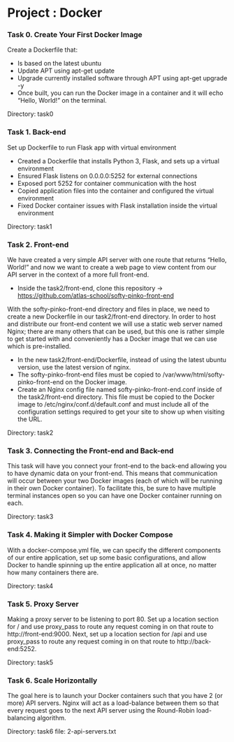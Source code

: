 # Project : Docker

### Task 0. Create Your First Docker Image
Create a Dockerfile that:

- Is based on the latest ubuntu
- Update APT using apt-get update
- Upgrade currently installed software through APT using apt-get upgrade -y
- Once built, you can run the Docker image in a container and it will echo “Hello, World!” on the terminal.

Directory: task0

### Task 1. Back-end
Set up Dockerfile to run Flask app with virtual environment

- Created a Dockerfile that installs Python 3, Flask, and sets up a virtual environment
- Ensured Flask listens on 0.0.0.0:5252 for external connections
- Exposed port 5252 for container communication with the host
- Copied application files into the container and configured the virtual environment
- Fixed Docker container issues with Flask installation inside the virtual environment

Directory: task1

### Task 2. Front-end
We have created a very simple API server with one route that returns “Hello, World!” and now we want to create a web page to view content from our API server in the context of a more full front-end.

- Inside the task2/front-end, clone this repository -> https://github.com/atlas-school/softy-pinko-front-end

With the softy-pinko-front-end directory and files in place, we need to create a new Dockerfile in our task2/front-end directory.
In order to host and distribute our front-end content we will use a static web server named Nginx; there are many others that can be used, but this one is rather simple to get started with and conveniently has a Docker image that we can use which is pre-installed.

- In the new task2/front-end/Dockerfile, instead of using the latest ubuntu version, use the latest version of nginx.
- The softy-pinko-front-end files must be copied to /var/www/html/softy-pinko-front-end on the Docker image.
- Create an Nginx config file named softy-pinko-front-end.conf inside of the task2/front-end directory. This file must be copied to the Docker image to /etc/nginx/conf.d/default.conf and must include all of the configuration settings required to get your site to show up when visiting the URL.

Directory: task2

### Task 3. Connecting the Front-end and Back-end
This task will have you connect your front-end to the back-end allowing you to have dynamic data on your front-end. This means that communication will occur between your two Docker images (each of which will be running in their own Docker container). To facilitate this, be sure to have multiple terminal instances open so you can have one Docker container running on each.

Directory: task3

### Task 4. Making it Simpler with Docker Compose
With a docker-compose.yml file, we can specify the different components of our entire application, set up some basic configurations, and allow Docker to handle spinning up the entire application all at once, no matter how many containers there are.

Directory: task4

### Task 5. Proxy Server
Making a proxy server to be listening to port 80. Set up a location section for / and use proxy_pass to route any request coming in on that route to http://front-end:9000. Next, set up a location section for /api and use proxy_pass to route any request coming in on that route to http://back-end:5252.

Directory: task5


### Task 6. Scale Horizontally
The goal here is to launch your Docker containers such that you have 2 (or more) API servers. Nginx will act as a load-balance between them so that every request goes to the next API server using the Round-Robin load-balancing algorithm.

Directory: task6
file: 2-api-servers.txt
